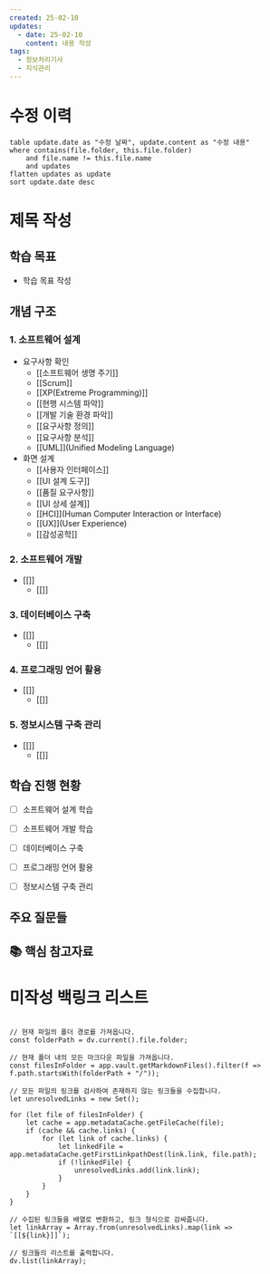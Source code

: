 ```yaml
---
created: 25-02-10
updates:
  - date: 25-02-10
    content: 내용 작성
tags:
  - 정보처리기사
  - 지식관리
---
```

# 수정 이력
```dataview
table update.date as "수정 날짜", update.content as "수정 내용"
where contains(file.folder, this.file.folder) 
    and file.name != this.file.name 
    and updates
flatten updates as update 
sort update.date desc
```

#  제목 작성

## 학습 목표
- 학습 목표 작성
## 개념 구조
### 1. 소프트웨어 설계
- 요구사항 확인
    - [[소프트웨어 생명 주기]]
    - [[Scrum]]
    - [[XP(Extreme Programming)]]
    - [[현행 시스템 파악]]
    - [[개발 기술 환경 파악]]
    - [[요구사항 정의]]
    - [[요구사항 분석]]
    - [[UML]](Unified Modeling Language)
- 화면 설계
    - [[사용자 인터페이스]]
    - [[UI 설계 도구]]
    - [[품질 요구사항]]
    - [[UI 상세 설계]]
    - [[HCI]](Human Computer Interaction or Interface)
    - [[UX]](User Experience)
    - [[감성공학]]

### 2. 소프트웨어 개발 
- [[]]
  - [[]]

### 3. 데이터베이스 구축
- [[]]
  - [[]]

### 4. 프로그래밍 언어 활용
- [[]]
  - [[]]
### 5. 정보시스템 구축 관리
- [[]]
  - [[]]

## 학습 진행 현황
- [ ] 소프트웨어 설계 학습
- [ ] 소프트웨어 개발 학습
- [ ] 데이터베이스 구축
- [ ] 프로그래밍 언어 활용
- [ ] 정보시스템 구축 관리


## 주요 질문들
<!-- 이 주제와 관련된 중요한 질문들을 모아봅니다 -->

## 📚 핵심 참고자료
<!-- 답변을 찾은 출처나 추가 학습에 도움이 될 자료들의 링크를 기록합니다 --> 

# 미작성 백링크 리스트

```dataviewjs

// 현재 파일의 폴더 경로를 가져옵니다.
const folderPath = dv.current().file.folder;

// 현재 폴더 내의 모든 마크다운 파일을 가져옵니다.
const filesInFolder = app.vault.getMarkdownFiles().filter(f => f.path.startsWith(folderPath + "/"));

// 모든 파일의 링크를 검사하여 존재하지 않는 링크들을 수집합니다.
let unresolvedLinks = new Set();

for (let file of filesInFolder) {
    let cache = app.metadataCache.getFileCache(file);
    if (cache && cache.links) {
        for (let link of cache.links) {
            let linkedFile = app.metadataCache.getFirstLinkpathDest(link.link, file.path);
            if (!linkedFile) {
                unresolvedLinks.add(link.link);
            }
        }
    }
}

// 수집된 링크들을 배열로 변환하고, 링크 형식으로 감싸줍니다.
let linkArray = Array.from(unresolvedLinks).map(link => `[[${link}]]`);

// 링크들의 리스트를 출력합니다.
dv.list(linkArray);

```